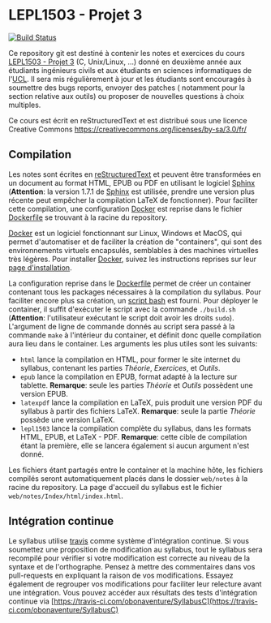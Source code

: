 LEPL1503 - Projet 3
======================

[![Build Status](https://travis-ci.com/fdekeers/SyllabusC.svg?branch=master)](https://travis-ci.com/fdekeers/SyllabusC)


Ce repository git est destiné à contenir les notes et exercices du cours [LEPL1503 - Projet 3](https://uclouvain.be/cours-2021-lepl1503) (C, Unix/Linux, ...) donné en deuxième année aux étudiants ingénieurs civils et aux étudiants en sciences informatiques de l'[UCL](https://www.uclouvain.be). Il sera mis régulièrement à jour et les étudiants sont encouragés à soumettre des bugs reports, envoyer des patches ( notamment pour la section relative aux outils) ou proposer de nouvelles questions à choix multiples.

Ce cours est écrit en reStructuredText et est distribué sous une licence Creative Commons
https://creativecommons.org/licenses/by-sa/3.0/fr/


Compilation
-----------

Les notes sont écrites en [reStructuredText](http://docutils.sourceforge.net/rst.html) et peuvent être transformées en un document au format HTML, EPUB ou PDF en utilisant le logiciel [Sphinx](https://sphinx-doc.org) (**Attention**: la version 1.7.1 de [Sphinx](https://sphinx-doc.org) est utilisée, prendre une version plus récente peut empêcher la compilation LaTeX de fonctionner). Pour faciliter cette compilation, une configuration [Docker](https://www.docker.com/) est reprise dans le fichier [Dockerfile](./Dockerfile)
se trouvant à la racine du repository.

[Docker](https://www.docker.com) est un logiciel fonctionnant sur Linux, Windows et MacOS, qui permet d'automatiser et de faciliter la création de "containers",
qui sont des environnements virtuels encapsulés, semblables à des machines virtuelles
très légères. Pour installer [Docker](https://www.docker.com), suivez les instructions
reprises sur leur [page d'installation](https://docs.docker.com/engine/install/).

La configuration reprise dans le [Dockerfile](./Dockerfile) permet de créer un container
contenant tous les packages nécessaires à la compilation du syllabus.
Pour faciliter encore plus sa création, un [script bash](./build.sh) est fourni.
Pour déployer le container, il suffit d'exécuter le script avec la commande
`./build.sh`
(**Attention**: l'utilisateur exécutant le script doit avoir les droits `sudo`).
L'argument de ligne de commande donnés au script sera passé
à la commande `make` à l'intérieur du container, et
définit donc quelle compilation aura lieu dans le container.
Les arguments les plus utiles sont les suivants:

- `html` lance la compilation en HTML, pour former le site internet du syllabus,
contenant les parties *Théorie*, *Exercices*, et *Outils*.
- `epub` lance la compilation en EPUB, format adapté à la lecture sur tablette. **Remarque**: seule les parties *Théorie* et *Outils* possèdent
une version EPUB.
- `latexpdf` lance la compilation en LaTeX,
puis produit une version PDF du syllabus à partir des fichiers LaTeX. **Remarque**:
seule la partie *Théorie* possède une version LaTeX.
- `lepl1503` lance la compilation complète du syllabus,
dans les formats HTML, EPUB, et LaTeX - PDF. **Remarque**:
cette cible de compilation étant la première, elle se lancera également si
aucun argument n'est donné.

Les fichiers étant partagés entre le container et la machine hôte, les fichiers
compilés seront automatiquement placés dans le dossier `web/notes`
à la racine du repository.
La page d'accueil du syllabus est le fichier
`web/notes/Index/html/index.html`.

Intégration continue
--------------------

Le syllabus utilise [travis](https://travis-ci.com/) comme système d'intégration continue. Si vous soumettez une proposition de modification au syllabus, tout le syllabus sera recompilé pour vérifier si votre modification est correcte au niveau de la syntaxe et de l'orthographe. Pensez à mettre des commentaires dans vos pull-requests en expliquant la raison de vos modifications. Essayez également de regrouper vos modifications pour faciliter leur relecture avant une intégration. Vous pouvez accéder aux résultats des tests d'intégration continue via [https://travis-ci.com/obonaventure/SyllabusC](https://travis-ci.com/obonaventure/SyllabusC)
